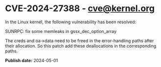 # CVE-2024-27388 - cve@kernel.org

In the Linux kernel, the following vulnerability has been resolved:

SUNRPC: fix some memleaks in gssx_dec_option_array

The creds and oa->data need to be freed in the error-handling paths after
their allocation. So this patch add these deallocations in the
corresponding paths.

**Publish date:** 2024-05-01
